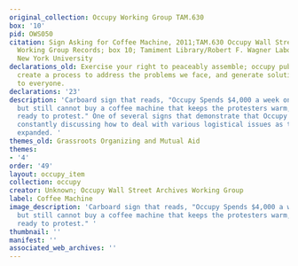 ```yaml
---
original_collection: Occupy Working Group TAM.630
box: '10'
pid: OWS050
citation: Sign Asking for Coffee Machine, 2011;TAM.630 Occupy Wall Street Archives
  Working Group Records; box 10; Tamiment Library/Robert F. Wagner Labor Archives,
  New York University
declarations_old: Exercise your right to peaceably assemble; occupy public space;
  create a process to address the problems we face, and generate solutions accessible
  to everyone.
declarations: '23'
description: 'Carboard sign that reads, "Occupy Spends $4,000 a week on photocopies
  but still cannot buy a coffee machine that keeps the protesters warm,happy, and
  ready to protest." One of several signs that demonstrate that Occupy activists were
  constantly discussing how to deal with various logistical issues as their movement
  expanded. '
themes_old: Grassroots Organizing and Mutual Aid
themes:
- '4'
order: '49'
layout: occupy_item
collection: occupy
creator: Unknown; Occupy Wall Street Archives Working Group
label: Coffee Machine
image_description: 'Carboard sign that reads, "Occupy Spends $4,000 a week on photocopies
  but still cannot buy a coffee machine that keeps the protesters warm,happy, and
  ready to protest." '
thumbnail: ''
manifest: ''
associated_web_archives: ''
---
```

